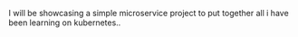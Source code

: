 I will be showcasing a simple microservice project to put together all i have been learning on kubernetes..

